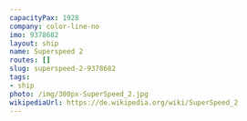```yaml
---
capacityPax: 1928
company: color-line-no
imo: 9378682
layout: ship
name: Superspeed 2
routes: []
slug: superspeed-2-9378682
tags:
- ship
photo: /img/300px-SuperSpeed_2.jpg
wikipediaUrl: https://de.wikipedia.org/wiki/SuperSpeed_2
---
```

